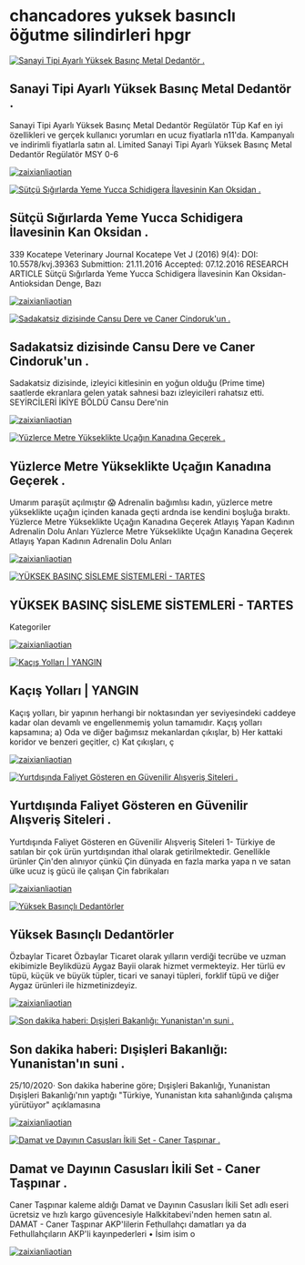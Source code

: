 # chancadores yuksek basınclı öğutme silindirleri hpgr
<a href="https://mnn.zoosnet.net/LR/Chatpre.aspx?id=MNN94995150&p=https://topgrinding.com/" target="_blank">![Sanayi Tipi Ayarlı Yüksek Basınç Metal Dedantör .](https://github.com/technlg/images/blob/main/19.jpg)</a>
## Sanayi Tipi Ayarlı Yüksek Basınç Metal Dedantör .
Sanayi Tipi Ayarlı Yüksek Basınç Metal Dedantör Regülatör Tüp Kaf en iyi özellikleri ve gerçek kullanıcı yorumları en ucuz fiyatlarla n11'da. Kampanyalı ve indirimli fiyatlarla satın al. Limited Sanayi Tipi Ayarlı Yüksek Basınç Metal Dedantör Regülatör MSY 0-6
<a href="https://mnn.zoosnet.net/LR/Chatpre.aspx?id=MNN94995150&p=https://topgrinding.com/" target="_blank"><img src="https://github.com/technlg/images/raw/main/chat11.jpg" alt="zaixianliaotian"/></a><a href="//whatsapp.shibangsoft.com/WhatsApp.php" ><img src="https://github.com/technlg/images/raw/main/chat11.png" alt=""></a>
<a href="https://mnn.zoosnet.net/LR/Chatpre.aspx?id=MNN94995150&p=https://topgrinding.com/" target="_blank">![Sütçü Sığırlarda Yeme Yucca Schidigera İlavesinin Kan Oksidan .](https://github.com/technlg/images/blob/main/8.jpg)</a>
## Sütçü Sığırlarda Yeme Yucca Schidigera İlavesinin Kan Oksidan .
339 Kocatepe Veterinary Journal Kocatepe Vet J (2016) 9(4): DOI: 10.5578/kvj.39363 Submittion: 21.11.2016 Accepted: 07.12.2016 RESEARCH ARTICLE Sütçü Sığırlarda Yeme Yucca Schidigera İlavesinin Kan Oksidan-Antioksidan Denge, Bazı
<a href="https://mnn.zoosnet.net/LR/Chatpre.aspx?id=MNN94995150&p=https://topgrinding.com/" target="_blank"><img src="https://github.com/technlg/images/raw/main/chat11.jpg" alt="zaixianliaotian"/></a><a href="//whatsapp.shibangsoft.com/WhatsApp.php" ><img src="https://github.com/technlg/images/raw/main/chat11.png" alt=""></a>
<a href="https://mnn.zoosnet.net/LR/Chatpre.aspx?id=MNN94995150&p=https://topgrinding.com/" target="_blank">![Sadakatsiz dizisinde Cansu Dere ve Caner Cindoruk'un .](https://github.com/technlg/images/blob/main/55.jpg)</a>
## Sadakatsiz dizisinde Cansu Dere ve Caner Cindoruk'un .
Sadakatsiz dizisinde, izleyici kitlesinin en yoğun olduğu (Prime time) saatlerde ekranlara gelen yatak sahnesi bazı izleyicileri rahatsız etti. SEYİRCİLERİ İKİYE BÖLDÜ Cansu Dere'nin 
<a href="https://mnn.zoosnet.net/LR/Chatpre.aspx?id=MNN94995150&p=https://topgrinding.com/" target="_blank"><img src="https://github.com/technlg/images/raw/main/chat11.jpg" alt="zaixianliaotian"/></a><a href="//whatsapp.shibangsoft.com/WhatsApp.php" ><img src="https://github.com/technlg/images/raw/main/chat11.png" alt=""></a>
<a href="https://mnn.zoosnet.net/LR/Chatpre.aspx?id=MNN94995150&p=https://topgrinding.com/" target="_blank">![Yüzlerce Metre Yükseklikte Uçağın Kanadına Geçerek .](https://github.com/technlg/images/blob/main/33.jpg)</a>
## Yüzlerce Metre Yükseklikte Uçağın Kanadına Geçerek .
Umarım paraşüt açılmıştır 😱 Adrenalin bağımlısı kadın, yüzlerce metre yükseklikte uçağın içinden kanada geçti ardnda ise kendini boşluğa bıraktı.  Yüzlerce Metre Yükseklikte Uçağın Kanadına Geçerek Atlayış Yapan Kadının Adrenalin Dolu Anları Yüzlerce Metre Yükseklikte Uçağın Kanadına Geçerek Atlayış Yapan Kadının Adrenalin Dolu Anları
<a href="https://mnn.zoosnet.net/LR/Chatpre.aspx?id=MNN94995150&p=https://topgrinding.com/" target="_blank"><img src="https://github.com/technlg/images/raw/main/chat11.jpg" alt="zaixianliaotian"/></a><a href="//whatsapp.shibangsoft.com/WhatsApp.php" ><img src="https://github.com/technlg/images/raw/main/chat11.png" alt=""></a>
<a href="https://mnn.zoosnet.net/LR/Chatpre.aspx?id=MNN94995150&p=https://topgrinding.com/" target="_blank">![YÜKSEK BASINÇ SİSLEME SİSTEMLERİ - TARTES](https://github.com/technlg/images/blob/main/35.jpg)</a>
## YÜKSEK BASINÇ SİSLEME SİSTEMLERİ - TARTES
Kategoriler
<a href="https://mnn.zoosnet.net/LR/Chatpre.aspx?id=MNN94995150&p=https://topgrinding.com/" target="_blank"><img src="https://github.com/technlg/images/raw/main/chat11.jpg" alt="zaixianliaotian"/></a><a href="//whatsapp.shibangsoft.com/WhatsApp.php" ><img src="https://github.com/technlg/images/raw/main/chat11.png" alt=""></a>
<a href="https://mnn.zoosnet.net/LR/Chatpre.aspx?id=MNN94995150&p=https://topgrinding.com/" target="_blank">![Kaçış Yolları | YANGIN](https://github.com/technlg/images/blob/main/43.jpg)</a>
## Kaçış Yolları | YANGIN
Kaçış yolları, bir yapının herhangi bir noktasından yer seviyesindeki caddeye kadar olan devamlı ve engellenmemiş yolun tamamıdır. Kaçış yolları kapsamına; a) Oda ve diğer bağımsız mekanlardan çıkışlar, b) Her kattaki koridor ve benzeri geçitler, c) Kat çıkışları, ç 
<a href="https://mnn.zoosnet.net/LR/Chatpre.aspx?id=MNN94995150&p=https://topgrinding.com/" target="_blank"><img src="https://github.com/technlg/images/raw/main/chat11.jpg" alt="zaixianliaotian"/></a><a href="//whatsapp.shibangsoft.com/WhatsApp.php" ><img src="https://github.com/technlg/images/raw/main/chat11.png" alt=""></a>
<a href="https://mnn.zoosnet.net/LR/Chatpre.aspx?id=MNN94995150&p=https://topgrinding.com/" target="_blank">![Yurtdışında Faliyet Gösteren en Güvenilir Alışveriş Siteleri .](https://github.com/technlg/images/blob/main/11.jpg)</a>
## Yurtdışında Faliyet Gösteren en Güvenilir Alışveriş Siteleri .
Yurtdışında Faliyet Gösteren en Güvenilir Alışveriş Siteleri 1- Türkiye de satılan bir çok ürün yurtdışından ithal olarak getirilmektedir. Genellikle ürünler Çin'den alınıyor çünkü Çin dünyada en fazla marka yapa n ve satan ülke ucuz iş gücü ile çalışan Çin fabrikaları 
<a href="https://mnn.zoosnet.net/LR/Chatpre.aspx?id=MNN94995150&p=https://topgrinding.com/" target="_blank"><img src="https://github.com/technlg/images/raw/main/chat11.jpg" alt="zaixianliaotian"/></a><a href="//whatsapp.shibangsoft.com/WhatsApp.php" ><img src="https://github.com/technlg/images/raw/main/chat11.png" alt=""></a>
<a href="https://mnn.zoosnet.net/LR/Chatpre.aspx?id=MNN94995150&p=https://topgrinding.com/" target="_blank">![Yüksek Basınçlı Dedantörler](https://github.com/technlg/images/blob/main/52.jpg)</a>
## Yüksek Basınçlı Dedantörler
Özbaylar Ticaret Özbaylar Ticaret olarak yılların verdiği tecrübe ve uzman ekibimizle Beylikdüzü Aygaz Bayii olarak hizmet vermekteyiz. Her türlü ev tüpü, küçük ve büyük tüpler, ticari ve sanayi tüpleri, forklif tüpü ve diğer Aygaz ürünleri ile hizmetinizdeyiz.
<a href="https://mnn.zoosnet.net/LR/Chatpre.aspx?id=MNN94995150&p=https://topgrinding.com/" target="_blank"><img src="https://github.com/technlg/images/raw/main/chat11.jpg" alt="zaixianliaotian"/></a><a href="//whatsapp.shibangsoft.com/WhatsApp.php" ><img src="https://github.com/technlg/images/raw/main/chat11.png" alt=""></a>
<a href="https://mnn.zoosnet.net/LR/Chatpre.aspx?id=MNN94995150&p=https://topgrinding.com/" target="_blank">![Son dakika haberi: Dışişleri Bakanlığı: Yunanistan'ın suni .](https://github.com/technlg/images/blob/main/60.jpg)</a>
## Son dakika haberi: Dışişleri Bakanlığı: Yunanistan'ın suni .
25/10/2020· Son dakika haberine göre; Dışişleri Bakanlığı, Yunanistan Dışişleri Bakanlığı'nın yaptığı "Türkiye, Yunanistan kıta sahanlığında çalışma yürütüyor" açıklamasına 
<a href="https://mnn.zoosnet.net/LR/Chatpre.aspx?id=MNN94995150&p=https://topgrinding.com/" target="_blank"><img src="https://github.com/technlg/images/raw/main/chat11.jpg" alt="zaixianliaotian"/></a><a href="//whatsapp.shibangsoft.com/WhatsApp.php" ><img src="https://github.com/technlg/images/raw/main/chat11.png" alt=""></a>
<a href="https://mnn.zoosnet.net/LR/Chatpre.aspx?id=MNN94995150&p=https://topgrinding.com/" target="_blank">![Damat ve Dayının Casusları İkili Set - Caner Taşpınar .](https://github.com/technlg/images/blob/main/35.jpg)</a>
## Damat ve Dayının Casusları İkili Set - Caner Taşpınar .
Caner Taşpınar kaleme aldığı Damat ve Dayının Casusları İkili Set adlı eseri ücretsiz ve hızlı kargo güvencesiyle Halkkitabevi'nden hemen satın al. DAMAT - Caner Taşpınar AKP'lilerin Fethullahçı damatları ya da Fethullahçıların AKP'li kayınpederleri • İsim isim o
<a href="https://mnn.zoosnet.net/LR/Chatpre.aspx?id=MNN94995150&p=https://topgrinding.com/" target="_blank"><img src="https://github.com/technlg/images/raw/main/chat11.jpg" alt="zaixianliaotian"/></a><a href="//whatsapp.shibangsoft.com/WhatsApp.php" ><img src="https://github.com/technlg/images/raw/main/chat11.png" alt=""></a>
